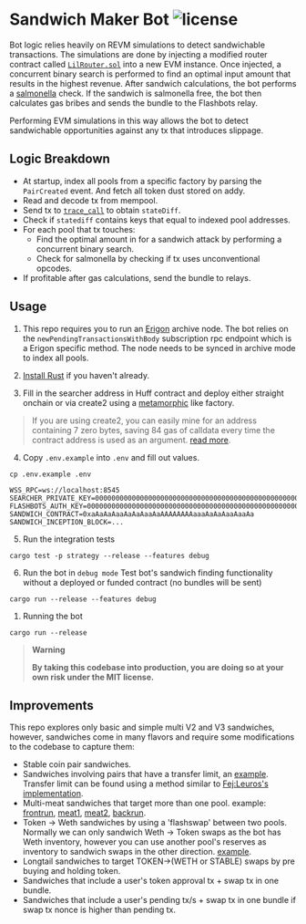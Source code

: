 # Sandwich Maker Bot ![license](https://img.shields.io/badge/License-MIT-green.svg?label=license)

Bot logic relies heavily on REVM simulations to detect sandwichable transactions. The simulations are done by injecting a modified router contract called [`LilRouter.sol`](https://github.com/phureewat29/sandwich-maker/blob/master/contract/src/LilRouter.sol) into a new EVM instance. Once injected, a concurrent binary search is performed to find an optimal input amount that results in the highest revenue. After sandwich calculations, the bot performs a [salmonella](https://github.com/Defi-Cartel/salmonella) check. If the sandwich is salmonella free, the bot then calculates gas bribes and sends the bundle to the Flashbots relay.

Performing EVM simulations in this way allows the bot to detect sandwichable opportunities against any tx that introduces slippage.

## Logic Breakdown
- At startup, index all pools from a specific factory by parsing the `PairCreated` event. And fetch all token dust stored on addy.
- Read and decode tx from mempool.
- Send tx to [`trace_call`](https://openethereum.github.io/JSONRPC-trace-module#trace_call) to obtain `stateDiff`.
- Check if `statediff` contains keys that equal to indexed pool addresses.
- For each pool that tx touches:
  - Find the optimal amount in for a sandwich attack by performing a concurrent binary search.
  - Check for salmonella by checking if tx uses unconventional opcodes.
- If profitable after gas calculations, send the bundle to relays.

## Usage

1. This repo requires you to run an [Erigon](https://github.com/ledgerwatch/erigon) archive node. The bot relies on the `newPendingTransactionsWithBody` subscription rpc endpoint which is a Erigon specific method. The node needs to be synced in archive mode to index all pools.

2. [Install Rust](https://www.rust-lang.org/tools/install) if you haven't already.

3. Fill in the searcher address in Huff contract and deploy either straight onchain or via create2 using a [metamorphic](https://github.com/0age/metamorphic) like factory.
> If you are using create2, you can easily mine for an address containing 7 zero bytes, saving 84 gas of calldata every time the contract address is used as an argument. [read more](https://medium.com/coinmonks/deploy-an-efficient-address-contract-a-walkthrough-cb4be4ffbc70).

4. Copy `.env.example` into `.env` and fill out values.

```console
cp .env.example .env
```

```
WSS_RPC=ws://localhost:8545
SEARCHER_PRIVATE_KEY=0000000000000000000000000000000000000000000000000000000000000001
FLASHBOTS_AUTH_KEY=0000000000000000000000000000000000000000000000000000000000000002
SANDWICH_CONTRACT=0xaAaAaAaaAaAaAaaAaAAAAAAAAaaaAaAaAaaAaaAa
SANDWICH_INCEPTION_BLOCK=...
```

5. Run the integration tests

```console
cargo test -p strategy --release --features debug
```

6. Run the bot in `debug mode`
Test bot's sandwich finding functionality without a deployed or funded contract (no bundles will be sent)

```
cargo run --release --features debug
```

1. Running the bot

```console
cargo run --release
```
> **Warning**
>
> **By taking this codebase into production, you are doing so at your own risk under the MIT license.**

## Improvements

This repo explores only basic and simple multi V2 and V3 sandwiches, however, sandwiches come in many flavors and require some modifications to the codebase to capture them:

- Stable coin pair sandwiches.
- Sandwiches involving pairs that have a transfer limit, an [example](https://eigenphi.io/mev/ethereum/tx/0xe7c1e7d96e63d31f937af48b61d534e32ed9cfdbef066f45d49b967caeea8eed). Transfer limit can be found using a method similar to [Fej:Leuros's implementation](https://twitter.com/FejLeuros/status/1633379306750767106).
- Multi-meat sandwiches that target more than one pool. example: [frontrun](https://etherscan.io/tx/0xa39d28624f6d18a3bd5f5289a70fdc2779782f9a2e2c36dddd95cf882a15da45), [meat1](https://etherscan.io/tx/0xd027b771da68544279262439fd3f1cdef6a438ab6219b510c73c033b4e377296), [meat2](https://etherscan.io/tx/0x288da393cb7c937b8fe29ce0013992063d252372da869e31c6aad689f8b1aaf3), [backrun](https://etherscan.io/tx/0xcf22f2a3c9c67d56282e77e60c09929e0451336a9ed38f037fd484ea29e3cd41).
- Token -> Weth sandwiches by using a 'flashswap' between two pools. Normally we can only sandwich Weth -> Token swaps as the bot has Weth inventory, however you can use another pool's reserves as inventory to sandwich swaps in the other direction. [example](https://eigenphi.io/mev/ethereum/tx/0x502b66ce1a8b71098decc3585c651745c1af55de19e8f29ec6fff4ed2fcd1589).
- Longtail sandwiches to target TOKEN->(WETH or STABLE) swaps by pre buying and holding token.
- Sandwiches that include a user's token approval tx + swap tx in one bundle.
- Sandwiches that include a user's pending tx/s + swap tx in one bundle if swap tx nonce is higher than pending tx.
